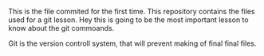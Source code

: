 

This is the file commited for the first time. 
This repository contains the files used for a git lesson.
Hey this  is  going to be the most important lesson to know about the 
git commoands.

Git is the version controll system, that will prevent making of final 
final files.
